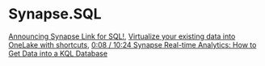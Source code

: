 # Synapse.SQL
[Announcing Synapse Link for SQL!](https://youtu.be/pgusZy34-Ek), [Virtualize your existing data into OneLake with shortcuts](https://youtu.be/rFy3LCY5hok), [   0:08 / 10:24   Synapse Real-time Analytics: How to Get Data into a KQL Database](https://youtu.be/6tmkvV3s44Q)
